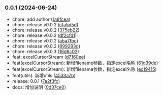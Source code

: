 ## <small>0.0.1 (2024-06-24)</small>

* chore: add author ([1a8fcea](https://github.com/njzzzz/-opennd-lib/commit/1a8fcea))
* chore: release v0.0.2 ([cfa5d5d](https://github.com/njzzzz/-opennd-lib/commit/cfa5d5d))
* chore: release v0.0.2 ([375eb22](https://github.com/njzzzz/-opennd-lib/commit/375eb22))
* chore: release v0.0.2 ([df2cfd1](https://github.com/njzzzz/-opennd-lib/commit/df2cfd1))
* chore: release v0.0.2 ([aba7fbc](https://github.com/njzzzz/-opennd-lib/commit/aba7fbc))
* chore: release v0.0.2 ([899283d](https://github.com/njzzzz/-opennd-lib/commit/899283d))
* chore: release v0.0.3 ([16d6c02](https://github.com/njzzzz/-opennd-lib/commit/16d6c02))
* feat: excelCursorStream ([d7160ee](https://github.com/njzzzz/-opennd-lib/commit/d7160ee))
* feat(excelCursorStream): 新增filename参数，指定excel名称 ([61d39de](https://github.com/njzzzz/-opennd-lib/commit/61d39de))
* feat(excelCursorStream): 新增filename参数，指定excel名称 ([ec19415](https://github.com/njzzzz/-opennd-lib/commit/ec19415))
* feat(utils): 新增utils ([4533a7b](https://github.com/njzzzz/-opennd-lib/commit/4533a7b))
* release: 0.0.1 ([7a2f3fc](https://github.com/njzzzz/-opennd-lib/commit/7a2f3fc))
* docs: 增加说明 ([0d37ce0](https://github.com/njzzzz/-opennd-lib/commit/0d37ce0))



